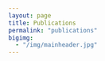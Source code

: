 ```yaml
---
layout: page
title: Publications
permalink: "publications"
bigimg:
  - "/img/mainheader.jpg"
---
```

